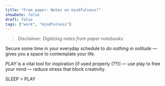 ```yaml
---
title: "From paper: Notes on mindfulness?"
showDate: false
draft: false
tags: ["work", "mindfulness"]
---
```


> _Disclaimer: Digitizing notes from paper notebooks_

Secure some time in your everyday schedule to _do nothing in solitude_ — gives you a space to contemplate your life.

_PLAY_ is a vital tool for inspiration [if used properly (??)] — use play to free your mind — reduce stress that block creativity.

SLEEP > PLAY